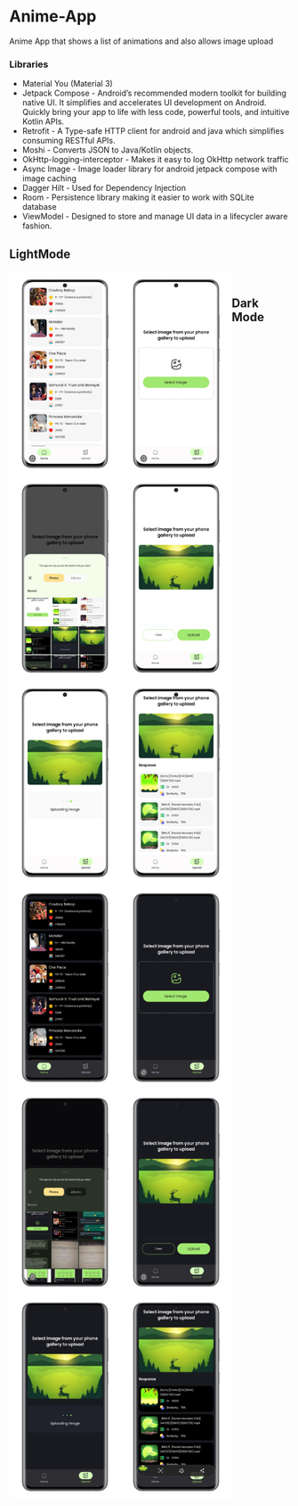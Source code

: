 # Anime-App

Anime App that shows a list of animations and also allows image upload

### Libraries
* Material You (Material 3)
* Jetpack Compose - Android’s recommended modern toolkit for building native UI. It simplifies and accelerates UI development on Android. Quickly bring your app to life with less code, powerful tools, and intuitive Kotlin APIs.
* Retrofit - A Type-safe HTTP client for android and java which simplifies consuming RESTful APIs.
* Moshi - Converts JSON to Java/Kotlin objects.
* OkHttp-logging-interceptor - Makes it easy to log OkHttp network traffic
* Async Image - Image loader library for android jetpack compose with image caching
* Dagger Hilt - Used for Dependency Injection
* Room - Persistence library making it easier to work with SQLite database
* ViewModel - Designed to store and manage UI data in a lifecycler aware fashion.

## LightMode
<div>
<img align="left" width="200" src="https://github.com/EzekielWachira/Anime-App/blob/main/spotlight/1693688834474_100.PNG">
<img align="left" width="200" src="https://github.com/EzekielWachira/Anime-App/blob/main/spotlight/1693688805177_100.PNG">
<img align="left" width="200" src="https://github.com/EzekielWachira/Anime-App/blob/main/spotlight/1693688792315_100.PNG">
<img align="left" width="200" src="https://github.com/EzekielWachira/Anime-App/blob/main/spotlight/1693688774372_100.PNG">
<img align="left" width="200" src="https://github.com/EzekielWachira/Anime-App/blob/main/spotlight/1693688761962_100.PNG">
<img align="left" width="200" src="https://github.com/EzekielWachira/Anime-App/blob/main/spotlight/1693688818704_100.PNG">
 </div>

<br />

## Dark Mode
<div>
<img align="left" width="200" src="https://github.com/EzekielWachira/Anime-App/blob/main/spotlight/1693688926964_100.PNG">
<img align="left" width="200" src="https://github.com/EzekielWachira/Anime-App/blob/main/spotlight/1693688914725_100.PNG">
<img align="left" width="200" src="https://github.com/EzekielWachira/Anime-App/blob/main/spotlight/1693688898108_100.PNG">
<img align="left" width="200" src="https://github.com/EzekielWachira/Anime-App/blob/main/spotlight/1693688883172_100.PNG">
<img align="left" width="200" src="https://github.com/EzekielWachira/Anime-App/blob/main/spotlight/1693688869794_100.PNG">
<img align="left" width="200" src="https://github.com/EzekielWachira/Anime-App/blob/main/spotlight/1693688846701_100.PNG">
</div/